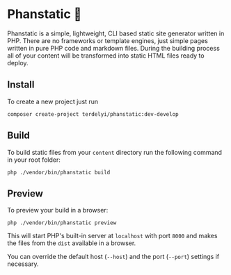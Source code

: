 Phanstatic 👷‍
==========

Phanstatic is a simple, lightweight, CLI based static site generator written in PHP. There are no frameworks or template engines,
just simple pages written in pure PHP code and markdown files. During the building process
all of your content will be transformed into static HTML files ready to deploy.

## Install

To create a new project just run

```
composer create-project terdelyi/phanstatic:dev-develop
```

## Build

To build static files from your `content` directory run the following command in your root folder:

```
php ./vendor/bin/phanstatic build
```

## Preview

To preview your build in a browser:

```
php ./vendor/bin/phanstatic preview
```

This will start PHP's built-in server at `localhost` with port `8000` and makes the files from the `dist` available in a browser.

You can override the default host (`--host`) and the port (`--port`) settings if necessary.